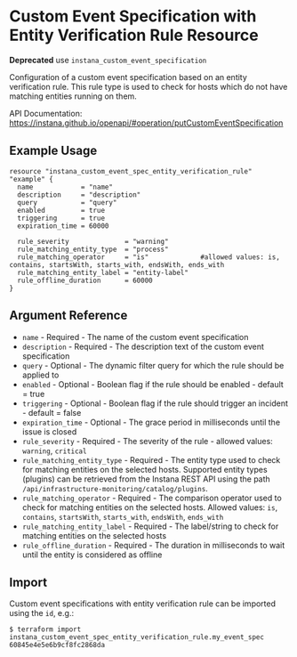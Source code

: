 # Custom Event Specification with Entity Verification Rule Resource

**Deprecated** use `instana_custom_event_specification`

Configuration of a custom event specification based on an entity verification rule. This rule type is used
to check for hosts which do not have matching entities running on them.

API Documentation: <https://instana.github.io/openapi/#operation/putCustomEventSpecification>

## Example Usage

```hcl
resource "instana_custom_event_spec_entity_verification_rule" "example" {
  name            = "name"
  description     = "description"
  query           = "query"
  enabled         = true
  triggering      = true
  expiration_time = 60000

  rule_severity              = "warning"
  rule_matching_entity_type  = "process"
  rule_matching_operator     = "is"             #allowed values: is, contains, startsWith, starts_with, endsWith, ends_with
  rule_matching_entity_label = "entity-label"
  rule_offline_duration      = 60000
}
```

## Argument Reference

* `name` - Required - The name of the custom event specification
* `description` - Required - The description text of the custom event specification
* `query` - Optional - The dynamic filter query for which the rule should be applied to
* `enabled` - Optional - Boolean flag if the rule should be enabled - default = true
* `triggering` - Optional - Boolean flag if the rule should trigger an incident - default = false
* `expiration_time` - Optional - The grace period in milliseconds until the issue is closed
* `rule_severity` - Required - The severity of the rule - allowed values: `warning`, `critical`
* `rule_matching_entity_type` - Required - The entity type used to check for matching entities on the selected hosts. 
Supported entity types (plugins) can be retrieved from the Instana REST API using the path
`/api/infrastructure-monitoring/catalog/plugins`.
* `rule_matching_operator` - Required - The comparison operator used to check for matching entities on the selected hosts. 
Allowed values: `is`, `contains`, `startsWith`, `starts_with`, `endsWith`, `ends_with`
* `rule_matching_entity_label` - Required - The label/string to check for matching entities on the selected hosts
* `rule_offline_duration` - Required - The duration in milliseconds to wait until the entity is considered as offline

## Import

Custom event specifications with entity verification rule can be imported using the `id`, e.g.:

```
$ terraform import instana_custom_event_spec_entity_verification_rule.my_event_spec 60845e4e5e6b9cf8fc2868da
```
